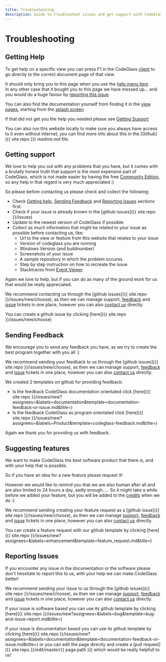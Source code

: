```yaml
---
title: Troubleshooting
description: Guide to troubleshoot issues and get support with CodeGlass.
---
```

# Troubleshooting

## Getting Help
To get help on a specific view you can press F1 in the CodeGlass [client](../features/CodeGlassClient.md) to go directly to the correct document page of that view. <br/>

It should only bring you to this page when you use the [help menu item](../views/ApplicationInstanceDockWindow/MenuBar.md#view-help) <br/> 
In any other case that it bought you to this page we have messed up... and you would do a huge favour by [reporting this issue](#reporting-issues).

You can also find the documentation yourself from finding it in the [view pages](../views.md), starting from the [splash screen](../views/Splashscreen.md)

If that did not get you the help you needed please see [Getting Support](#getting-support)

You can also run this website locally to make sure you always have access to it even without internet, you can find more info about this in the [Github]({{ site.repo }}) readme.md file.

## Getting support
We love to help you out with any problems that you have, but it comes with a brutally honest truth that support is the most expensive part of CodeGlass, which is not made easier by having the free [Community Edition](../Editions/Community.md), so any help in that regard is very much appreciated :)

So please before contacting us please check and collect the following:
- Check [Getting help](#getting-help), [Sending Feedback](#sending-feedback) and [Reporting Issues](#reporting-issues) sections first.
- Check if your issue is already known in the [github issues]({{ site.repo }}/issues)
- Update to the newest version of CodeGlass if possible.
- Collect as much information that might be related to your issue as possible before contacting us, like:
    - Url to the view or feature from this website that relates to your issue
    - Version of codeglass you are running 
    - Windows Version (and buildnumber)
    - Screenshots of your issue 
    - A sample repository in which the problem occures.
    - Step by step instruction on how to recreate the issue
    - Stacktraces from [Event Viewer](https://en.wikipedia.org/wiki/Event_Viewer)

Again we love to help, but if you can do as many of the ground work for us that would be really appreciated. 

We recommend contacting us through the [github issues]({{ site.repo }}/issues/new/choose), as then we can manage support, [feedback](#sending-feedback) and [issue](#reporting-issues) tickets in one place, however you can also [contact us](../pages/contact.md) directly.

You can create a github issue by clicking [here]({{ site.repo }}/issues/new/choose)

## Sending Feedback
We encourage you to send any feedback you have, as we try to create the best program together with you all :)

We recommend sending your feedback to us through the [github issues]({{ site.repo }}/issues/new/choose), as then we can manage support, [feedback](#sending-feedback) and [issue](#reporting-issues) tickets in one place, however you can also [contact us](../pages/contact.md) directly.

We created 2 templates on github for providing feedback:
- Is the feedback CodeGlass documentation orientated click [here]({{ site.repo }}/issues/new?assignees=&labels=documentation&template=documentation-feedback-or-issue.md&title=)
- Is the feedback CodeGlass as program orientated click [here]({{ site.repo }}/issues/new?assignees=&labels=Product&template=codeglass-feedback.md&title=)

Again we thank you for providing us with feedback.

## Suggesting features
We want to make CodeGlass the best software product that there is, and with your help that is possible.

So if you have an idea for a new feature please request it! 

However we would like to remind you that we are also human after all and are also limited to 24 hours a day, sadly enough.....
So it might take a while before we added your feature, but you will be added to the [credits](../Others/Credits) when we do :)

We recommend sending creating your feature request as a [github issue]({{ site.repo }}/issues/new/choose), as then we can manage [support](#getting-support), [feedback](#sending-feedback) and [issue](#reporting-issues) tickets in one place, however you can also [contact us](../pages/contact.md) directly.

You can create a feature request with our github template by clicking [here]({{ site.repo }}/issues/new?assignees=&labels=enhancement&template=feature_request.md&title=)

## Reporting Issues
If you encounter any issue in the documentation or the software please don't hessitate to report this to us, with your help we can make CodeGlass better!

We recommend sending your issue to us through the [github issues]({{ site.repo }}/issues/new/choose), as then we can manage [support](#getting-support), [feedback](#sending-feedback) and [issue](#reporting-issues) tickets in one place, however you can also [contact us](../pages/contact.md) directly.

If your issue is software based you can use its github template by clicking [here]({{ site.repo }}/issues/new?assignees=&labels=bug&template=bug-and-issue-report.md&title=)

If your issue is documentation based you can use its github template by clicking [here]({{ site.repo }}/issues/new?assignees=&labels=documentation&template=documentation-feedback-or-issue.md&title=)
or you can edit the page directly and create a [pull request]({{ site.repo }}/edit/master/{{ page.path }}) which would be really helpfull to us!
